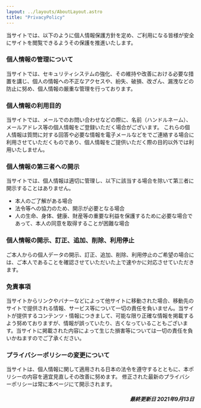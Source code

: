 ```yaml
---
layout: ../layouts/AboutLayout.astro
title: "PrivacyPolicy"
---
```


当サイトでは、以下のように個人情報保護方針を定め、ご利用になる皆様が安全にサイトを閲覧できるようその保護を推進いたします。

### 個人情報の管理について
当サイトでは、セキュリティシステムの強化、その維持や改善における必要な措置を講じ、個人の情報への不正なアクセスや、紛失、破損、改ざん、漏洩などの防止に努め、個人情報の厳重な管理を行っております。

### 個人情報の利用目的
当サイトでは、メールでのお問い合わせなどの際に、名前（ハンドルネーム）、メールアドレス等の個人情報をご登録いただく場合がございます。 これらの個人情報は質問に対する回答や必要な情報を電子メールなどをでご連絡する場合に利用させていただくものであり、個人情報をご提供いただく際の目的以外では利用いたしません。  

### 個人情報の第三者への開示
当サイトでは、個人情報は適切に管理し、以下に該当する場合を除いて第三者に開示することはありません。 
- 本人のご了解がある場合
- 法令等への協力のため、開示が必要となる場合
- 人の生命、身体、健康、財産等の重要な利益を保護するために必要な場合であって、本人の同意を取得することが困難な場合

### 個人情報の開示、訂正、追加、削除、利用停止
ご本人からの個人データの開示、訂正、追加、削除、利用停止のご希望の場合には、ご本人であることを確認させていただいた上で速やかに対応させていただきます。

<!--
### アクセス解析ツールについて
当サイトでは、Googleによるアクセス解析ツール「[Google Analytics グーグルアナリティクス](https://www.google.com/intl/ja/analytics/index.html#?modal_active=none)」を利用しています。Googleアナリティクスはトラフィックデータの収集のためにCookieを使用しています。このトラフィックデータは匿名で収集されており、個人を特定するものではありません。この機能はCookieを無効にすることで収集を拒否することが出来ますので、お使いのブラウザの設定をご確認ください。Googleアナリティクスに関する詳細は[こちら](https://www.google.com/analytics/terms/jp.html)をご覧ください。

### 当サイトの広告について
- 第三者配信の広告サービス「[oogle Adsense グーグルアドセンス](https://www.google.com/adsense/start/#/?modal_active=none" target="_blank" rel="noopener)」を利用しています。広告配信事業者は、ユーザーの興味に応じた広告を表示するためにCookieを使用することがあります。Cookieを無効にする設定およびGoogleアドセンスに関する詳細は[こちら](https://policies.google.com/technologies/ads?hl=ja)をご覧ください。
- Amazon.co.jpを宣伝し、リンクすることによってサイトが紹介料を獲得できる手段を提供することを目的に設定されたアフィリエイト宣伝プログラムである「Amazonアソシエイト・プログラム」の参加者です。訪問者から情報を収集し、訪問者のブラウザにCookieを設定したり、これを認識したりする場合があります。
- rakuten.co.jpを宣伝しリンクすることによってサイトが紹介料を獲得できる手段を提供することを目的に設定されたアフィリエイトプログラムである、楽天アフィリエイトの参加者です。
-->

### 免責事項
当サイトからリンクやバナーなどによって他サイトに移動された場合、移動先のサイトで提供される情報、サービス等について一切の責任を負いません。当サイトが提供するコンテンツ・情報につきまして、可能な限り正確な情報を掲載するよう努めておりますが、情報が誤っていたり、古くなっていることもございます。当サイトに掲載された内容によって生じた損害等については一切の責任を負いかねますのでご了承ください。

### プライバシーポリシーの変更について
当サイトは、個人情報に関して適用される日本の法令を遵守するとともに、本ポリシーの内容を適宜見直しその改善に努めます。 修正された最新のプライバシーポリシーは常に本ページにて開示されます。  

<div style="text-align: right;">

 ##### 最終更新日 2021年9月13日

</div></span>